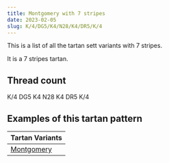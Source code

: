```yaml
---
title: Montgomery with 7 stripes
date: 2023-02-05
slug: K/4/DG5/K4/N28/K4/DR5/K/4
---
```

This is a list of all the tartan sett variants with 7 stripes.

It is a 7 stripes tartan.


## Thread count
K/4 DG5 K4 N28 K4 DR5 K/4

## Examples of this tartan pattern

| Tartan Variants |
|---------------|
| [Montgomery](/variants/k/4/dg5/k4/n28/k4/dr5/k/4-dg11450d-draa0000-k000000-n6e5058)||
